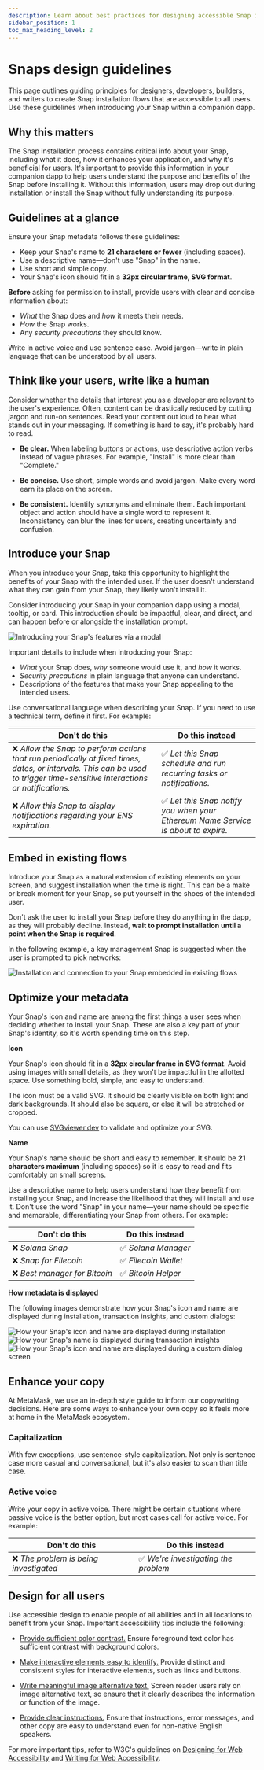 ```yaml
---
description: Learn about best practices for designing accessible Snap installation flows.
sidebar_position: 1
toc_max_heading_level: 2
---
```


# Snaps design guidelines

This page outlines guiding principles for designers, developers, builders, and writers to create
Snap installation flows that are accessible to all users.
Use these guidelines when introducing your Snap within a companion dapp.

## Why this matters

The Snap installation process contains critical info about your Snap, including what it does, how it
enhances your application, and why it's beneficial for users.
It's important to provide this information in your companion dapp to help users understand the
purpose and benefits of the Snap before installing it.
Without this information, users may drop out during installation or install the Snap without fully
understanding its purpose.

## Guidelines at a glance

Ensure your Snap metadata follows these guidelines:

- Keep your Snap's name to **21 characters or fewer** (including spaces).
- Use a descriptive name&mdash;don't use "Snap" in the name.
- Use short and simple copy.
- Your Snap's icon should fit in a **32px circular frame, SVG format**.

**Before** asking for permission to install, provide users with clear and concise information about:

- _What_ the Snap does and _how_ it meets their needs.
- _How_ the Snap works.
- Any _security precautions_ they should know.

Write in active voice and use sentence case.
Avoid jargon&mdash;write in plain language that can be understood by all users.

## Think like your users, write like a human

Consider whether the details that interest you as a developer are relevant to the user's experience.
Often, content can be drastically reduced by cutting jargon and run-on sentences.
Read your content out loud to hear what stands out in your messaging.
If something is hard to say, it's probably hard to read.

- **Be clear.**
  When labeling buttons or actions, use descriptive action verbs instead of vague phrases.
  For example, "Install" is more clear than "Complete."

- **Be concise.**
  Use short, simple words and avoid jargon.
  Make every word earn its place on the screen.

- **Be consistent.**
  Identify synonyms and eliminate them.
  Each important object and action should have a single word to represent it.
  Inconsistency can blur the lines for users, creating uncertainty and confusion.

## Introduce your Snap

When you introduce your Snap, take this opportunity to highlight the benefits of your Snap with the
intended user.
If the user doesn't understand what they can gain from your Snap, they likely won't install it.

Consider introducing your Snap in your companion dapp using a modal, tooltip, or card.
This introduction should be impactful, clear, and direct, and can happen before or alongside the
installation prompt.

![Introducing your Snap's features via a modal](../../assets/install-modal.png)

Important details to include when introducing your Snap:

- _What_ your Snap does, _why_ someone would use it, and _how_ it works.
- _Security precautions_ in plain language that anyone can understand.
- Descriptions of the features that make your Snap appealing to the intended users.

Use conversational language when describing your Snap.
If you need to use a technical term, define it first.
For example:

| Don't do this                                                                                                                                                               | Do this instead                                                                   |
| --------------------------------------------------------------------------------------------------------------------------------------------------------------------------- | --------------------------------------------------------------------------------- |
| ❌ _Allow the Snap to perform actions that run periodically at fixed times, dates, or intervals. This can be used to trigger time-sensitive interactions or notifications._ | ✅ _Let this Snap schedule and run recurring tasks or notifications._             |
| ❌ _Allow this Snap to display notifications regarding your ENS expiration._                                                                                                | ✅ _Let this Snap notify you when your Ethereum Name Service is about to expire._ |

## Embed in existing flows

Introduce your Snap as a natural extension of existing elements on your screen, and suggest
installation when the time is right.
This can be a make or break moment for your Snap, so put yourself in the shoes of the intended user.

Don't ask the user to install your Snap before they do anything in the dapp, as they will probably decline.
Instead, **wait to prompt installation until a point when the Snap is required**.

In the following example, a key management Snap is suggested when the user is prompted to pick networks:

![Installation and connection to your Snap embedded in existing flows](../../assets/picker.png)

## Optimize your metadata

Your Snap's icon and name are among the first things a user sees when deciding whether to install
your Snap.
These are also a key part of your Snap's identity, so it's worth spending time on this step.

**Icon**

Your Snap's icon should fit in a **32px circular frame in SVG format**.
Avoid using images with small details, as they won't be impactful in the allotted space.
Use something bold, simple, and easy to understand.

The icon must be a valid SVG.
It should be clearly visible on both light and dark backgrounds.
It should also be square, or else it will be stretched or cropped.

You can use [SVGviewer.dev](https://www.svgviewer.dev/) to validate and optimize your SVG.

**Name**

Your Snap's name should be short and easy to remember.
It should be **21 characters maximum** (including spaces) so it is easy to read and fits comfortably
on small screens.

Use a descriptive name to help users understand how they benefit from installing your Snap, and
increase the likelihood that they will install and use it.
Don't use the word "Snap" in your name—your name should be specific and memorable, differentiating
your Snap from others.
For example:

<p>

| Don't do this                 | Do this instead      |
| ----------------------------- | -------------------- |
| ❌ _Solana Snap_              | ✅ _Solana Manager_  |
| ❌ _Snap for Filecoin_        | ✅ _Filecoin Wallet_ |
| ❌ _Best manager for Bitcoin_ | ✅ _Bitcoin Helper_  |

</p>

**How metadata is displayed**

The following images demonstrate how your Snap's icon and name are displayed during installation,
transaction insights, and custom dialogs:

![How your Snap's icon and name are displayed during installation](../../assets/install.png)
![How your Snap's name is displayed during transaction insights](../../assets/insights.png)
![How your Snap's icon and name are displayed during a custom dialog screen](../../assets/dialog.png)

## Enhance your copy

At MetaMask, we use an in-depth style guide to inform our copywriting decisions.
Here are some ways to enhance your own copy so it feels more at home in the MetaMask ecosystem.

### Capitalization

With few exceptions, use sentence-style capitalization.
Not only is sentence case more casual and conversational, but it's also easier to scan than title case.

### Active voice

Write your copy in active voice.
There might be certain situations where passive voice is the better option, but most cases call for
active voice.
For example:

| Don't do this                          | Do this instead                      |
| -------------------------------------- | ------------------------------------ |
| ❌ _The problem is being investigated_ | ✅ _We're investigating the problem_ |

## Design for all users

Use accessible design to enable people of all abilities and in all locations to benefit from your Snap.
Important accessibility tips include the following:

- [Provide sufficient color contrast.](https://www.w3.org/WAI/tips/designing/#provide-sufficient-contrast-between-foreground-and-background)
  Ensure foreground text color has sufficient contrast with background colors.

- [Make interactive elements easy to identify.](https://www.w3.org/WAI/tips/designing/#ensure-that-interactive-elements-are-easy-to-identify)
  Provide distinct and consistent styles for interactive elements, such as links and buttons.

- [Write meaningful image alternative text.](https://www.w3.org/WAI/tips/writing/#write-meaningful-text-alternatives-for-images)
  Screen reader users rely on image alternative text, so ensure that it clearly describes the
  information or function of the image.

- [Provide clear instructions.](https://www.w3.org/WAI/tips/writing/#provide-clear-instructions)
  Ensure that instructions, error messages, and other copy are easy to understand even for
  non-native English speakers.

For more important tips, refer to W3C's guidelines on
[Designing for Web Accessibility](https://www.w3.org/WAI/tips/designing/) and
[Writing for Web Accessibility](https://www.w3.org/WAI/tips/writing/).
